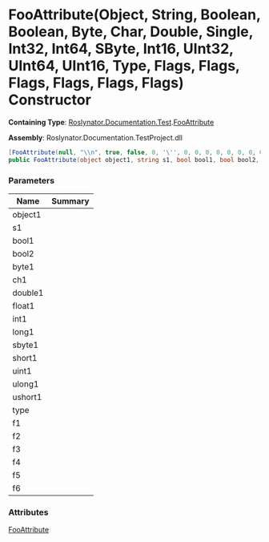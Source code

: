 # FooAttribute\(Object, String, Boolean, Boolean, Byte, Char, Double, Single, Int32, Int64, SByte, Int16, UInt32, UInt64, UInt16, Type, Flags, Flags, Flags, Flags, Flags, Flags\) Constructor

**Containing Type**: [Roslynator.Documentation.Test](../../README.md)\.[FooAttribute](../README.md)

**Assembly**: Roslynator\.Documentation\.TestProject\.dll

```csharp
[FooAttribute(null, "\\n", true, false, 0, '\'', 0, 0, 0, 0, 0, 0, 0, 0, 0, typeof(System.Object), Flags.None, Flags.A, Flags.A, Flags.AB | Flags.C, Flags.AB, (Flags)100)]
public FooAttribute(object object1, string s1, bool bool1, bool bool2, byte byte1, char ch1, double double1, float float1, int int1, long long1, sbyte sbyte1, short short1, uint uint1, ulong ulong1, ushort ushort1, Type type, Flags f1, Flags f2, Flags f3, Flags f4, Flags f5, Flags f6)
```

### Parameters

| Name | Summary |
| ---- | ------- |
| object1 | |
| s1 | |
| bool1 | |
| bool2 | |
| byte1 | |
| ch1 | |
| double1 | |
| float1 | |
| int1 | |
| long1 | |
| sbyte1 | |
| short1 | |
| uint1 | |
| ulong1 | |
| ushort1 | |
| type | |
| f1 | |
| f2 | |
| f3 | |
| f4 | |
| f5 | |
| f6 | |

### Attributes

[FooAttribute](../README.md)
